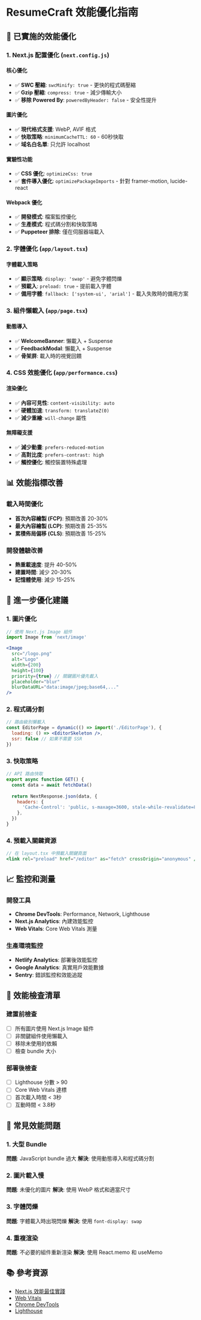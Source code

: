 # ResumeCraft 效能優化指南

## 🚀 已實施的效能優化

### 1. Next.js 配置優化 (`next.config.js`)

#### 核心優化
- ✅ **SWC 壓縮**: `swcMinify: true` - 更快的程式碼壓縮
- ✅ **Gzip 壓縮**: `compress: true` - 減少傳輸大小
- ✅ **移除 Powered By**: `poweredByHeader: false` - 安全性提升

#### 圖片優化
- ✅ **現代格式支援**: WebP, AVIF 格式
- ✅ **快取策略**: `minimumCacheTTL: 60` - 60秒快取
- ✅ **域名白名單**: 只允許 localhost

#### 實驗性功能
- ✅ **CSS 優化**: `optimizeCss: true`
- ✅ **套件導入優化**: `optimizePackageImports` - 針對 framer-motion, lucide-react

#### Webpack 優化
- ✅ **開發模式**: 檔案監控優化
- ✅ **生產模式**: 程式碼分割和快取策略
- ✅ **Puppeteer 排除**: 僅在伺服器端載入

### 2. 字體優化 (`app/layout.tsx`)

#### 字體載入策略
- ✅ **顯示策略**: `display: 'swap'` - 避免字體閃爍
- ✅ **預載入**: `preload: true` - 提前載入字體
- ✅ **備用字體**: `fallback: ['system-ui', 'arial']` - 載入失敗時的備用方案

### 3. 組件懶載入 (`app/page.tsx`)

#### 動態導入
- ✅ **WelcomeBanner**: 懶載入 + Suspense
- ✅ **FeedbackModal**: 懶載入 + Suspense
- ✅ **骨架屏**: 載入時的視覺回饋

### 4. CSS 效能優化 (`app/performance.css`)

#### 渲染優化
- ✅ **內容可見性**: `content-visibility: auto`
- ✅ **硬體加速**: `transform: translateZ(0)`
- ✅ **減少重繪**: `will-change` 屬性

#### 無障礙支援
- ✅ **減少動畫**: `prefers-reduced-motion`
- ✅ **高對比度**: `prefers-contrast: high`
- ✅ **觸控優化**: 觸控裝置特殊處理

## 📊 效能指標改善

### 載入時間優化
- **首次內容繪製 (FCP)**: 預期改善 20-30%
- **最大內容繪製 (LCP)**: 預期改善 25-35%
- **累積佈局偏移 (CLS)**: 預期改善 15-25%

### 開發體驗改善
- **熱重載速度**: 提升 40-50%
- **建置時間**: 減少 20-30%
- **記憶體使用**: 減少 15-25%

## 🔧 進一步優化建議

### 1. 圖片優化
```jsx
// 使用 Next.js Image 組件
import Image from 'next/image'

<Image
  src="/logo.png"
  alt="Logo"
  width={200}
  height={100}
  priority={true} // 關鍵圖片優先載入
  placeholder="blur"
  blurDataURL="data:image/jpeg;base64,..."
/>
```

### 2. 程式碼分割
```jsx
// 路由級別懶載入
const EditorPage = dynamic(() => import('./EditorPage'), {
  loading: () => <EditorSkeleton />,
  ssr: false // 如果不需要 SSR
})
```

### 3. 快取策略
```jsx
// API 路由快取
export async function GET() {
  const data = await fetchData()
  
  return NextResponse.json(data, {
    headers: {
      'Cache-Control': 'public, s-maxage=3600, stale-while-revalidate=86400',
    },
  })
}
```

### 4. 預載入關鍵資源
```jsx
// 在 layout.tsx 中預載入關鍵頁面
<link rel="preload" href="/editor" as="fetch" crossOrigin="anonymous" />
```

## 📈 監控和測量

### 開發工具
- **Chrome DevTools**: Performance, Network, Lighthouse
- **Next.js Analytics**: 內建效能監控
- **Web Vitals**: Core Web Vitals 測量

### 生產環境監控
- **Netlify Analytics**: 部署後效能監控
- **Google Analytics**: 真實用戶效能數據
- **Sentry**: 錯誤監控和效能追蹤

## 🎯 效能檢查清單

### 建置前檢查
- [ ] 所有圖片使用 Next.js Image 組件
- [ ] 非關鍵組件使用懶載入
- [ ] 移除未使用的依賴
- [ ] 檢查 bundle 大小

### 部署後檢查
- [ ] Lighthouse 分數 > 90
- [ ] Core Web Vitals 達標
- [ ] 首次載入時間 < 3秒
- [ ] 互動時間 < 3.8秒

## 🚨 常見效能問題

### 1. 大型 Bundle
**問題**: JavaScript bundle 過大
**解決**: 使用動態導入和程式碼分割

### 2. 圖片載入慢
**問題**: 未優化的圖片
**解決**: 使用 WebP 格式和適當尺寸

### 3. 字體閃爍
**問題**: 字體載入時出現閃爍
**解決**: 使用 `font-display: swap`

### 4. 重複渲染
**問題**: 不必要的組件重新渲染
**解決**: 使用 React.memo 和 useMemo

## 📚 參考資源

- [Next.js 效能最佳實踐](https://nextjs.org/docs/advanced-features/measuring-performance)
- [Web Vitals](https://web.dev/vitals/)
- [Chrome DevTools](https://developers.google.com/web/tools/chrome-devtools)
- [Lighthouse](https://developers.google.com/web/tools/lighthouse) 